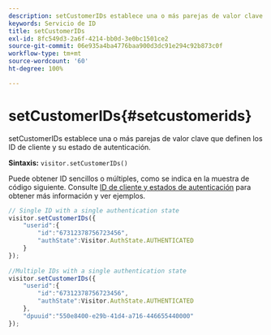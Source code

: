 ```yaml
---
description: setCustomerIDs establece una o más parejas de valor clave que definen los ID de cliente y su estado de autenticación.
keywords: Servicio de ID
title: setCustomerIDs
exl-id: 8fc549d3-2a6f-4214-bb0d-3e0bc1501ce2
source-git-commit: 06e935a4ba4776baa900d3dc91e294c92b873c0f
workflow-type: tm+mt
source-wordcount: '60'
ht-degree: 100%

---
```


# setCustomerIDs{#setcustomerids}

setCustomerIDs establece una o más parejas de valor clave que definen los ID de cliente y su estado de autenticación.

**Sintaxis:** `visitor.setCustomerIDs()`

Puede obtener ID sencillos o múltiples, como se indica en la muestra de código siguiente. Consulte [ID de cliente y estados de autenticación](../../reference/authenticated-state.md) para obtener más información y ver ejemplos.

```js
// Single ID with a single authentication state 
visitor.setCustomerIDs({ 
    "userid":{ 
        "id":"67312378756723456", 
        "authState":Visitor.AuthState.AUTHENTICATED 
    } 
}); 
 
//Multiple IDs with a single authentication state 
visitor.setCustomerIDs({ 
    "userid":{ 
        "id":"67312378756723456", 
        "authState":Visitor.AuthState.AUTHENTICATED 
    }, 
    "dpuuid":"550e8400-e29b-41d4-a716-446655440000" 
});
```

